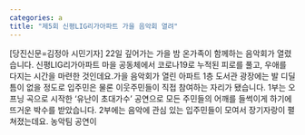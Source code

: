 ```yaml
---
categories: a
title: "제5회 신평LIG리가아파트 가을 음악회 열려"
---
```

[당진신문=김정아 시민기자] 22일 깊어가는 가을 밤 온가족이 함께하는 음악회가 열렸습니다. 신평LIG리가아파트 마을 공동체에서 코로나19로 누적된 피로를 풀고, 우애를 다지는 시간을 마련한 것인데요.가을 음악회가 열린 아파트 1층 도서관 광장에는 발 디딜틈이 없을 정도로 입주민은 물론 이웃주민들이 직접 참여하는 자리가 됐습니다. 1부는 오프닝 곡으로 시작한 ‘유난이 초대가수’ 공연으로 모든 주민들의 어깨를 들썩이게 하기에 뜨거운 박수를 받았습니다. 2부에는 음악에 관심 있는 입주민들이 모여서 장기자랑이 펼쳐졌는데요. 농악팀 공연이